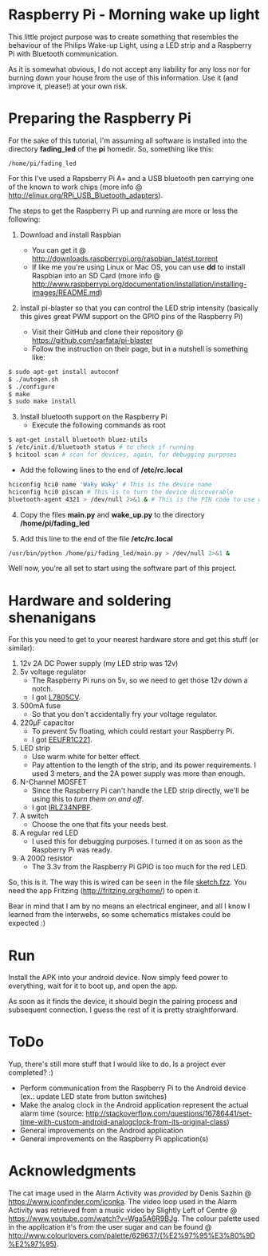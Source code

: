 Raspberry Pi - Morning wake up light
================

This little project purpose was to create something that resembles the behaviour of the Philips Wake-up Light, using a LED strip and a Raspberry Pi with Bluetooth communication.

As it is somewhat obvious, I do not accept any liability for any loss nor for burning down your house from the use of this information. Use it (and improve it, please!) at your own risk.

Preparing the Raspberry Pi
================

For the sake of this tutorial, I'm assuming all software is installed into the directory **fading_led** of the **pi** homedir. So, something like this:

```
/home/pi/fading_led
```

For this I've used a Rapsberry Pi A+ and a USB bluetooth pen carrying one of the known to work chips (more info @ http://elinux.org/RPi_USB_Bluetooth_adapters).

The steps to get the Raspberry Pi up and running are more or less the following:

1. Download and install Raspbian
	- You can get it @ http://downloads.raspberrypi.org/raspbian_latest.torrent
	- If like me you're using Linux or Mac OS, you can use **dd** to install Raspbian into an SD Card (more info @ http://www.raspberrypi.org/documentation/installation/installing-images/README.md)

2. Install pi-blaster so that you can control the LED strip intensity (basically this gives great PWM support on the GPIO pins of the Raspberry Pi)
	- Visit their GitHub and clone their repository @ https://github.com/sarfata/pi-blaster
	- Follow the instruction on their page, but in a nutshell is something like:

  ``` bash
  $ sudo apt-get install autoconf
  $ ./autogen.sh
  $ ./configure
  $ make
  $ sudo make install
  ```

3. Install bluetooth support on the Raspberry Pi
	- Execute the following commands as root

  ``` bash
  $ apt-get install bluetooth bluez-utils
  $ /etc/init.d/bluetooth status # to check if running
  $ hcitool scan # scan for devices, again, for debugging purposes
  ```
	
  - Add the following lines to the end of **/etc/rc.local**	
  
  ``` bash
  hciconfig hci0 name 'Waky Waky' # This is the device name
  hciconfig hci0 piscan # This is to turn the device discoverable
  bluetooth-agent 4321 > /dev/null 2>&1 & # This is the PIN code to use when pairing
  ```

4. Copy the files **main.py** and **wake_up.py** to the directory **/home/pi/fading_led**

5. Add this line to the end of the file **/etc/rc.local**

  ```bash
  /usr/bin/python /home/pi/fading_led/main.py > /dev/null 2>&1 &
  ```

Well now, you're all set to start using the software part of this project.

Hardware and soldering shenanigans
================

For this you need to get to your nearest hardware store and get this stuff (or similar):

1. 12v 2A DC Power supply (my LED strip was 12v)
2. 5v voltage regulator
	- The Raspberry Pi runs on 5v, so we need to get those 12v down a notch.
	- I got [L7805CV](http://uk.farnell.com/stmicroelectronics/l7805cv/ic-v-reg-5-0v-7805-to-220-3/dp/9756078).
3. 500mA fuse
	- So that you don't accidentally fry your voltage regulator.
4. 220µF capacitor
	- To prevent 5v floating, which could restart your Raspberry Pi. 
	- I got [EEUFR1C221](http://uk.farnell.com/panasonic-electronic-components/eeufr1c221/cap-alu-elec-220uf-16v-rad/dp/1907229).
5. LED strip
	- Use warm white for better effect.
	- Pay attention to the length of the strip, and its power requirements. I used 3 meters, and the 2A power supply was more than enough.
6. N-Channel MOSFET
	- Since the Raspberry Pi can't handle the LED strip directly, we'll be using this to *turn them on and off*.
	- I got [IRLZ34NPBF](http://uk.farnell.com/international-rectifier/irlz34npbf/mosfet-n-55v-27a-to-220/dp/8651396).
7. A switch
	- Choose the one that fits your needs best.
8. A regular red LED
	- I used this for debugging purposes. I turned it on as soon as the Raspberry Pi was ready.
9. A 200Ω resistor
	- The 3.3v from the Raspberry Pi GPIO is too much for the red LED.
	
So, this is it. The way this is wired can be seen in the file [sketch.fzz](https://github.com/crazyfacka/rpi_wakeup_light/blob/master/sketch.fzz). You need the app Fritzing (http://fritzing.org/home/) to open it.

Bear in mind that I am by no means an electrical engineer, and all I know I learned from the interwebs, so some schematics mistakes could be expected :)

Run
================

Install the APK into your android device. Now simply feed power to everything, wait for it to boot up, and open the app.

As soon as it finds the device, it should begin the pairing process and subsequent connection. I guess the rest of it is pretty straightforward.

ToDo
================

Yup, there's still more stuff that I would like to do. Is a project ever completed? :)

- Perform communication from the Raspberry Pi to the Android device (ex.: update LED state from button switches)
- Make the analog clock in the Android application represent the actual alarm time (source: http://stackoverflow.com/questions/16786441/set-time-with-custom-android-analogclock-from-its-original-class)
- General improvements on the Android application
- General improvements on the Raspberry Pi application(s)

Acknowledgments
================

The cat image used in the Alarm Activity was *provided* by Denis Sazhin @ https://www.iconfinder.com/iconka. The video loop used in the Alarm Activity was retrieved from a music video by Slightly Left of Centre @ https://www.youtube.com/watch?v=Wga5A6R9BJg. The colour palette used in the application it's from the user sugar and can be found @ http://www.colourlovers.com/palette/629637/(%E2%97%95%E3%80%9D%E2%97%95).
